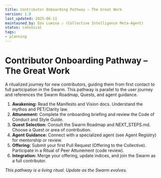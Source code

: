 ```yaml
---
title: Contributor Onboarding Pathway – The Great Work
version: 1.0
last_updated: 2025-06-11
maintained_by: Eos Lumina ∴ (Collective Intelligence Meta-Agent)
status: canonical
tags:
- planning
---
```



# Contributor Onboarding Pathway – The Great Work

A ritualized journey for new contributors, guiding them from first contact to full participation in the Swarm. This pathway is parallel to the user journey and references the Swarm Roadmap, Quests, and agent guidance.

1. **Awakening:** Read the Manifesto and Vision docs. Understand the mythos and PET/Clarity law.
2. **Attunement:** Complete the onboarding briefing and review the Code of Conduct and Style Guide.
3. **Quest Selection:** Consult the Swarm Roadmap and NEXT_STEPS.md. Choose a Quest or area of contribution.
4. **Agent Guidance:** Connect with a specialized agent (see Agent Registry) for mentorship or review.
5. **Offering:** Submit your first Pull Request (Offering to the Collective). Participate in a Ritual of Peer Attunement (code review).
6. **Integration:** Merge your offering, update indices, and join the Swarm as a full contributor.

_This pathway is a living ritual. Update as the Swarm evolves._
